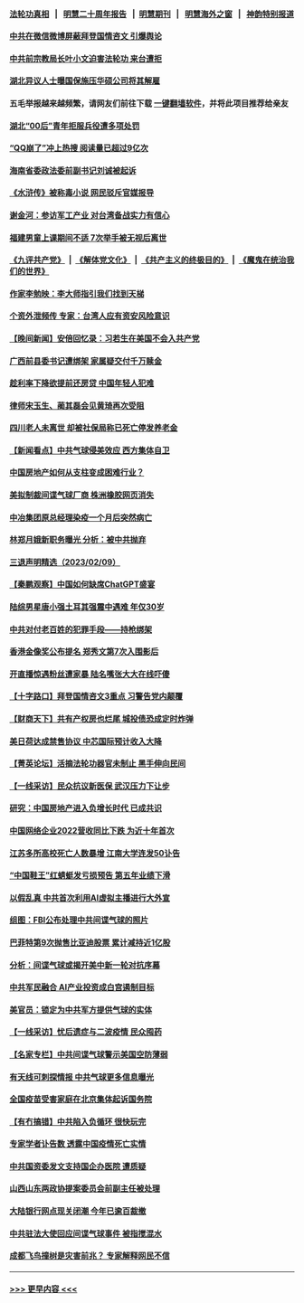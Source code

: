 #### [法轮功真相](https://github.com/gfw-breaker/truth/blob/master/README.md?t=0) &nbsp;&nbsp;|&nbsp;&nbsp; [明慧二十周年报告](https://github.com/gfw-breaker/mh-reports/blob/master/README.md?t=0) &nbsp;&nbsp;|&nbsp;&nbsp;[明慧期刊](https://github.com/gfw-breaker/mh-qikan) &nbsp;&nbsp;|&nbsp;&nbsp; [明慧海外之窗](https://github.com/gfw-breaker/mh-news/blob/master/README.md?t=0) &nbsp;&nbsp;|&nbsp;&nbsp; [神韵特别报道](https://github.com/gfw-breaker/mh-news/blob/master/shenyun.md?t=0)
#### [中共在微信微博屏蔽拜登国情咨文 引爆舆论](../pages/nsc413/n13927186.md?t=02110044) 
#### [中共前宗教局长叶小文迫害法轮功 来台遭拒](../pages/nsc413/n13927164.md?t=02110044) 
#### [湖北异议人士曝国保施压华硕公司将其解雇](../pages/nsc413/n13927075.md?t=02110044) 
#### 五毛举报越来越频繁，请网友们前往下载 [一键翻墙软件](https://github.com/gfw-breaker/ssr-accounts)，并将此项目推荐给亲友
#### [湖北“00后”青年拒服兵役遭多项处罚](../pages/nsc413/n13927015.md?t=02110044) 
#### [“QQ崩了”冲上热搜 阅读量已超过9亿次](../pages/nsc413/n13926976.md?t=02110044) 
#### [海南省委政法委前副书记刘诚被起诉](../pages/nsc413/n13927013.md?t=02110044) 
#### [《水浒传》被称毒小说 网民驳斥官媒报导](../pages/nsc413/n13926922.md?t=02110044) 
#### [谢金河：参访军工产业 对台湾备战实力有信心](../pages/nsc413/n13926958.md?t=02110044) 
#### [福建男童上课期间不适 7次举手被无视后离世](../pages/nsc413/n13927029.md?t=02110044) 
#### [《九评共产党》](https://github.com/begood0513/9ping.md/blob/master/README.md) &nbsp;|&nbsp; [《解体党文化》](../../../../jtdwh.md/blob/master/README.md)  &nbsp;|&nbsp; [《共产主义的终极目的》](../../../../gczydzjmd.md/blob/master/README.md) &nbsp;|&nbsp; [《魔鬼在统治我们的世界》](../../../../mgztzwmdsj.md/blob/master/README.md) 
#### [作家李勉映：李大师指引我们找到天梯](../pages/nsc413/n13926941.md?t=02110044) 
#### [个资外泄频传 专家：台湾人应有资安风险意识](../pages/nsc413/n13926212.md?t=02110044) 
#### [【晚间新闻】安倍回忆录：习若生在美国不会入共产党](../pages/nsc413/n13926979.md?t=02110044) 
#### [广西前县委书记遭绑架 家属疑交付千万赎金](../pages/nsc413/n13926893.md?t=02110044) 
#### [趁利率下降欲提前还房贷 中国年轻人犯难](../pages/nsc413/n13926729.md?t=02110044) 
#### [律师宋玉生、蔺其磊会见黄琦再次受阻](../pages/nsc413/n13926868.md?t=02110044) 
#### [四川老人未离世 却被社保局称已死亡停发养老金](../pages/nsc413/n13926690.md?t=02110044) 
#### [【新闻看点】中共气球侵美效应 西方集体自卫](../pages/nsc413/n13926574.md?t=02110044) 
#### [中国房地产如何从支柱变成困难行业？](../pages/nsc413/n13926791.md?t=02110044) 
#### [美拟制裁间谍气球厂商 株洲橡胶网页消失](../pages/nsc413/n13926559.md?t=02110044) 
#### [中冶集团原总经理染疫一个月后突然病亡](../pages/nsc413/n13926662.md?t=02110044) 
#### [林郑月娥新职务曝光 分析：被中共抛弃](../pages/nsc413/n13926653.md?t=02110044) 
#### [三退声明精选（2023/02/09）](../pages/nsc413/n13926715.md?t=02110044) 
#### [【秦鹏观察】中国如何缺席ChatGPT盛宴](../pages/nsc413/n13926619.md?t=02110044) 
#### [陆综男星唐小强土耳其强震中遇难 年仅30岁](../pages/nsc413/n13926612.md?t=02110044) 
#### [中共对付老百姓的犯罪手段——持枪绑架](../pages/nsc413/n13926448.md?t=02110044) 
#### [香港金像奖公布提名 郑秀文第7次入围影后](../pages/nsc413/n13926523.md?t=02110044) 
#### [开直播惊遇粉丝遭家暴 陆名嘴张大大在线吓傻](../pages/nsc413/n13926541.md?t=02110044) 
#### [【十字路口】拜登国情咨文3重点 习警告党内颠覆](../pages/nsc413/n13926413.md?t=02110044) 
#### [【财商天下】共有产权房也烂尾 城投债恐成定时炸弹](../pages/nsc413/n13926608.md?t=02110044) 
#### [美日荷达成禁售协议 中芯国际预计收入大降](../pages/nsc413/n13926542.md?t=02110044) 
#### [【菁英论坛】活摘法轮功器官未制止 黑手伸向民间](../pages/nsc413/n13926507.md?t=02110044) 
#### [【一线采访】民众抗议新医保 武汉压力下让步](../pages/nsc413/n13926500.md?t=02110044) 
#### [研究：中国房地产进入负增长时代 已成共识](../pages/nsc413/n13926564.md?t=02110044) 
#### [中国网络企业2022营收同比下跌 为近十年首次](../pages/nsc413/n13926548.md?t=02110044) 
#### [江苏多所高校死亡人数暴增 江南大学连发50讣告](../pages/nsc413/n13926535.md?t=02110044) 
#### [“中国鞋王”红蜻蜓发亏损预告 第五年业绩下滑](../pages/nsc413/n13926518.md?t=02110044) 
#### [以假乱真 中共首次利用AI虚拟主播进行大外宣](../pages/nsc413/n13926504.md?t=02110044) 
#### [组图：FBI公布处理中共间谍气球的照片](../pages/nsc413/n13926494.md?t=02110044) 
#### [巴菲特第9次抛售比亚迪股票 累计减持近1亿股](../pages/nsc413/n13926505.md?t=02110044) 
#### [分析：间谍气球或揭开美中新一轮对抗序幕](../pages/nsc413/n13926499.md?t=02110044) 
#### [中共军民融合 AI产业投资成白宫遏制目标](../pages/nsc413/n13926491.md?t=02110044) 
#### [美官员：锁定为中共军方提供气球的实体](../pages/nsc413/n13926473.md?t=02110044) 
#### [【一线采访】忧后遗症与二波疫情 民众囤药](../pages/nsc413/n13926211.md?t=02110044) 
#### [【名家专栏】中共间谍气球警示美国空防薄弱](../pages/nsc413/n13926400.md?t=02110044) 
#### [有天线可刺探情报 中共气球更多信息曝光](../pages/nsc413/n13926469.md?t=02110044) 
#### [全国疫苗受害家庭在北京集体起诉国务院](../pages/nsc413/n13926114.md?t=02110044) 
#### [【有冇搞错】中共陷入负循环 很快玩完](../pages/nsc413/n13926140.md?t=02110044) 
#### [专家学者讣告数 透露中国疫情死亡实情](../pages/nsc413/n13925712.md?t=02110044) 
#### [中共国资委发文支持国企办医院 遭质疑](../pages/nsc413/n13926159.md?t=02110044) 
#### [山西山东两政协提案委员会前副主任被处理](../pages/nsc413/n13926209.md?t=02110044) 
#### [大陆银行网点现关闭潮 今年已逾百裁撤](../pages/nsc413/n13926235.md?t=02110044) 
#### [中共驻法大使回应间谍气球事件 被指搅混水](../pages/nsc413/n13926089.md?t=02110044) 
#### [成都飞鸟撞树是灾害前兆？ 专家解释网民不信](../pages/nsc413/n13925862.md?t=02110044) 

----
#### [ >>> 更早内容 <<< ](../indexes/nsc413-earlier.md)
